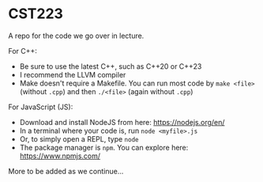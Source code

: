 # CST223

A repo for the code we go over in lecture.

For C++:
- Be sure to use the latest C++, such as C++20 or C++23
- I recommend the LLVM compiler
- Make doesn't require a Makefile. You can run most code by `make <file>` (without `.cpp`) and then `./<file>` (again without `.cpp`)

For JavaScript (JS):
- Download and install NodeJS from here: https://nodejs.org/en/
- In a terminal where your code is, run `node <myfile>.js`
- Or, to simply open a REPL, type `node`
- The package manager is `npm`. You can explore here: https://www.npmjs.com/

More to be added as we continue...


